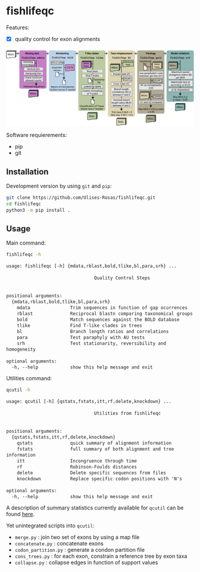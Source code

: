 # fishlifeqc

Features:

- [x] quality control for exon alignments

![here](https://github.com/Ulises-Rosas/fishlifeqc/blob/master/demo/pipe.png)


Software requierements:

* pip
* git

## Installation

Development version by using `git` and `pip`:
```Bash
git clone https://github.com/Ulises-Rosas/fishlifeqc.git 
cd fishlifeqc
python3 -m pip install .
```

## Usage

Main command:
```Bash
fishlifeqc -h
```

```
usage: fishlifeqc [-h] {mdata,rblast,bold,tlike,bl,para,srh} ...

                                 Quality Control Steps
                                      

positional arguments:
  {mdata,rblast,bold,tlike,bl,para,srh}
    mdata               Trim sequences in function of gap ocurrences
    rblast              Reciprocal blastn comparing taxonomical groups
    bold                Match sequences against the BOLD database
    tlike               Find T-like clades in trees
    bl                  Branch length ratios and correlations
    para                Test paraphyly with AU tests
    srh                 Test stationarity, reversibility and homogeneity

optional arguments:
  -h, --help            show this help message and exit
```

Utilities command:
```Bash
qcutil -h
```

```
usage: qcutil [-h] {qstats,fstats,itt,rf,delete,knockdown} ...

                                 Utilities from fishlifeqc
                                      

positional arguments:
  {qstats,fstats,itt,rf,delete,knockdown}
    qstats              quick summary of alignment information
    fstats              full summary of both alignment and tree information
    itt                 Incongruence through time
    rf                  Robinson-Foulds distances
    delete              Delete specific sequences from files
    knockdown           Replace specific codon positions with 'N's

optional arguments:
  -h, --help            show this help message and exit
```

A description of summary statistics currently available for `qcutil` can be found [here](https://github.com/Ulises-Rosas/fishlifeqc/blob/master/qcutil/var_names.md).


Yet unintegrated scripts into `qcutil`:

* `merge.py` : join two set of exons by using a map file
* `concatenate.py` : concatenate exons
* `codon_partition.py` : generate a condon partition file
* `cons_trees.py` : for each exon, constrain a reference tree by exon taxa
* `collapse.py` : collapse edges in function of support values
